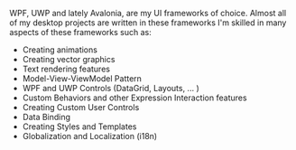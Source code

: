 WPF, UWP and lately Avalonia, are my UI frameworks of choice. Almost all of my desktop projects are written in these frameworks
I'm skilled in many aspects of these frameworks such as:

- Creating animations
- Creating vector graphics
- Text rendering features
- Model-View-ViewModel Pattern
- WPF and UWP Controls (DataGrid, Layouts, ... )
- Custom Behaviors and other Expression Interaction features
- Creating Custom User Controls
- Data Binding
- Creating Styles and Templates
- Globalization and Localization (i18n)
